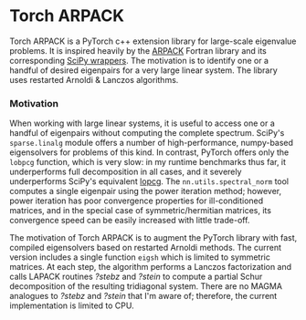 # Torch ARPACK

Torch ARPACK is a PyTorch c++ extension library for large-scale eigenvalue problems. It is inspired heavily by the [ARPACK](https://www.caam.rice.edu/software/ARPACK/) Fortran library and its corresponding [SciPy wrappers](https://docs.scipy.org/doc/scipy/reference/tutorial/arpack.html). The motivation is to identify one or a handful of desired eigenpairs for a very large linear system. The library uses restarted Arnoldi & Lanczos algorithms.

### Motivation
When working with large linear systems, it is useful to access one or a handful of eigenpairs without computing the complete spectrum. SciPy's `sparse.linalg` module offers a number of high-performance, numpy-based eigensolvers for problems of this kind. In contrast, PyTorch offers only the `lobpcg` function, which is very slow: in my runtime benchmarks thus far, it underperforms full decomposition in all cases, and it severely underperforms SciPy's equivalent [lopcg](https://docs.scipy.org/doc/scipy/reference/generated/scipy.sparse.linalg.lobpcg.html#scipy.sparse.linalg.lobpcg). The `nn.utils.spectral_norm` tool computes a single eigenpair using the power iteration method; however, power iteration has poor convergence properties for ill-conditioned matrices, and in the special case of symmetric/hermitian matrices, its convergence speed can be easily increased with little trade-off.

The motivation of Torch ARPACK is to augment the PyTorch library with fast, compiled eigensolvers based on restarted Arnoldi methods. The current version includes a single function `eigsh` which is limited to symmetric matrices. At each step, the algorithm performs a Lanczos factorization and calls LAPACK routines *?stebz* and *?stein* to compute a partial Schur decomposition of the resulting tridiagonal system. There are no MAGMA analogues to *?stebz* and *?stein* that I'm aware of; therefore, the current implementation is limited to CPU.


